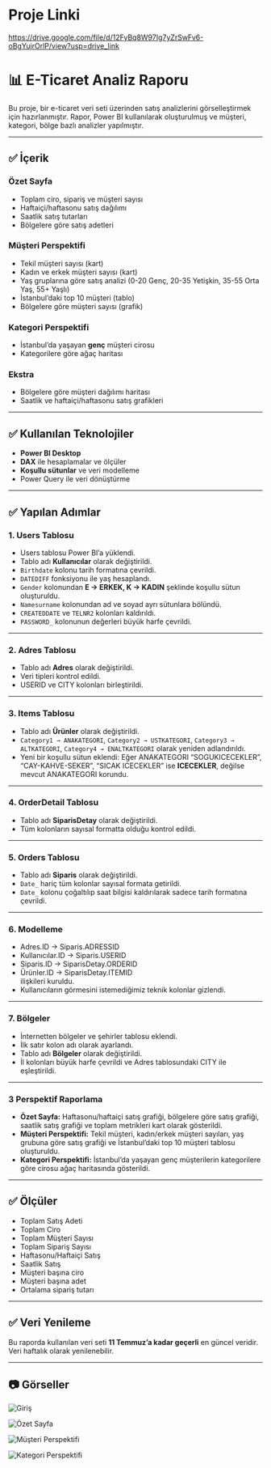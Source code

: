 # Proje Linki 

https://drive.google.com/file/d/12FyBq8W97Ig7yZrSwFv6-oBgYujrOrlP/view?usp=drive_link

# 📊 E-Ticaret Analiz Raporu

Bu proje, bir e-ticaret veri seti üzerinden satış analizlerini görselleştirmek için hazırlanmıştır. Rapor, Power BI kullanılarak oluşturulmuş ve müşteri, kategori, bölge bazlı analizler yapılmıştır.

---

## ✅ İçerik

### **Özet Sayfa**
- Toplam ciro, sipariş ve müşteri sayısı
- Haftaiçi/haftasonu satış dağılımı
- Saatlik satış tutarları
- Bölgelere göre satış adetleri

### **Müşteri Perspektifi**
- Tekil müşteri sayısı (kart)
- Kadın ve erkek müşteri sayısı (kart)
- Yaş gruplarına göre satış analizi (0-20 Genç, 20-35 Yetişkin, 35-55 Orta Yaş, 55+ Yaşlı)
- İstanbul’daki top 10 müşteri (tablo)
- Bölgelere göre müşteri sayısı (grafik)

### **Kategori Perspektifi**
- İstanbul’da yaşayan **genç** müşteri cirosu
- Kategorilere göre ağaç haritası

### **Ekstra**
- Bölgelere göre müşteri dağılımı haritası
- Saatlik ve haftaiçi/haftasonu satış grafikleri

---

## ✅ Kullanılan Teknolojiler
- **Power BI Desktop**
- **DAX** ile hesaplamalar ve ölçüler
- **Koşullu sütunlar** ve veri modelleme
- Power Query ile veri dönüştürme

---

## ✅ Yapılan Adımlar

### **1. Users Tablosu**
- Users tablosu Power BI’a yüklendi.
- Tablo adı **Kullanıcılar** olarak değiştirildi.
- `Birthdate` kolonu tarih formatına çevrildi.
- `DATEDIFF` fonksiyonu ile yaş hesaplandı.
- `Gender` kolonundan **E → ERKEK, K → KADIN** şeklinde koşullu sütun oluşturuldu.
- `Namesurname` kolonundan ad ve soyad ayrı sütunlara bölündü.
- `CREATEDDATE` ve `TELNR2` kolonları kaldırıldı.
- `PASSWORD_` kolonunun değerleri büyük harfe çevrildi.
---

### **2. Adres Tablosu**
- Tablo adı **Adres** olarak değiştirildi.
- Veri tipleri kontrol edildi.
- USERID ve CITY kolonları birleştirildi.

---

### **3. Items Tablosu**
- Tablo adı **Ürünler** olarak değiştirildi.
- `Category1 → ANAKATEGORI`, `Category2 → USTKATEGORI`, `Category3 → ALTKATEGORI`, `Category4 → ENALTKATEGORI` olarak yeniden adlandırıldı.
- Yeni bir koşullu sütun eklendi: Eğer ANAKATEGORI “SOGUKICECEKLER”, “CAY-KAHVE-SEKER”, “SICAK ICECEKLER” ise **ICECEKLER**, değilse mevcut ANAKATEGORI korundu.

---

### **4. OrderDetail Tablosu**
- Tablo adı **SiparisDetay** olarak değiştirildi.
- Tüm kolonların sayısal formatta olduğu kontrol edildi.

---

### **5. Orders Tablosu**
- Tablo adı **Siparis** olarak değiştirildi.
- `Date_` hariç tüm kolonlar sayısal formata getirildi.
- `Date_` kolonu çoğaltılıp saat bilgisi kaldırılarak sadece tarih formatına çevrildi.

---

### **6. Modelleme**
- Adres.ID → Siparis.ADRESSID
- Kullanıcılar.ID → Siparis.USERID
- Siparis.ID → SiparisDetay.ORDERID
- Ürünler.ID → SiparisDetay.ITEMID  
ilişkileri kuruldu.
- Kullanıcıların görmesini istemediğimiz teknik kolonlar gizlendi.

---

### **7. Bölgeler**
- İnternetten bölgeler ve şehirler tablosu eklendi.
- İlk satır kolon adı olarak ayarlandı.
- Tablo adı **Bölgeler** olarak değiştirildi.
- İl kolonları büyük harfe çevrildi ve Adres tablosundaki CITY ile eşleştirildi.

---

### **3 Perspektif Raporlama**
- **Özet Sayfa:** Haftasonu/haftaiçi satış grafiği, bölgelere göre satış grafiği, saatlik satış grafiği ve toplam metrikleri kart olarak gösterildi.
- **Müşteri Perspektifi:** Tekil müşteri, kadın/erkek müşteri sayıları, yaş grubuna göre satış grafiği ve İstanbul’daki top 10 müşteri tablosu oluşturuldu.
- **Kategori Perspektifi:** İstanbul’da yaşayan genç müşterilerin kategorilere göre cirosu ağaç haritasında gösterildi.

---

## ✅ Ölçüler
- Toplam Satış Adeti
- Toplam Ciro
- Toplam Müşteri Sayısı
- Toplam Sipariş Sayısı
- Haftasonu/Haftaiçi Satış
- Saatlik Satış
- Müşteri başına ciro
- Müşteri başına adet
- Ortalama sipariş tutarı

---

## ✅ Veri Yenileme
Bu raporda kullanılan veri seti **11 Temmuz’a kadar geçerli** en güncel veridir. Veri haftalık olarak yenilenebilir.

---

## 📷 Görseller

![Giriş](./img/img0.png)

![Özet Sayfa](./img/img1.png)

![Müşteri Perspektifi](./img/img2.png)

![Kategori Perspektifi](./img/img3.png)




